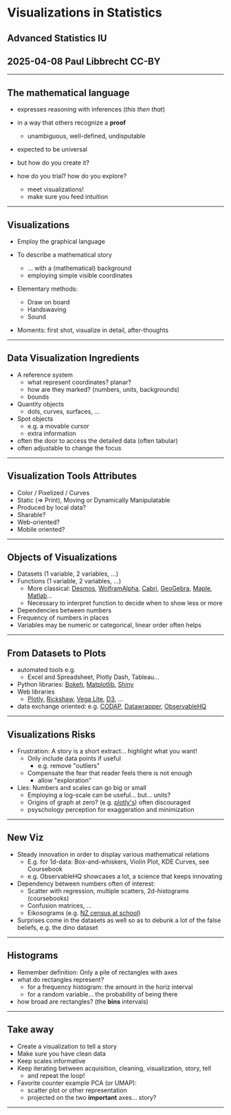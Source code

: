 # Visualizations in Statistics

## Advanced Statistics IU
## 2025-04-08 Paul Libbrecht CC-BY

--- 

## The mathematical language

* expresses reasoning with inferences (_this then that_)
* in a way that others recognize a **proof**
	* unambiguous, well-defined, undisputable
* expected to be universal

* but how do you create it?
* how do you trial? how do you explore?
	* meet visualizations!
	* make sure you feed intuition

---

## Visualizations
* Employ the graphical language
* To describe a mathematical story
	* ... with a (mathematical) background
	* employing simple visible coordinates

* Elementary methods:
	* Draw on board
	* Handswaving
	* Sound
* Moments: first shot, visualize in detail, after-thoughts

---

## Data Visualization Ingredients
* A reference system
	* what represent coordinates? planar?
	* how are they marked? (numbers, units, backgrounds)
	* bounds
* Quantity objects
	* dots, curves, surfaces, ...
* Spot objects
	* e.g. a movable cursor
	* extra information
*  often the door to access the detailed data (often tabular)
* often adjustable to change the focus

---

## Visualization Tools Attributes
* Color / Pixelized / Curves
* Static (=> Print), Moving or Dynamically Manipulatable
* Produced by local data?
* Sharable?
* Web-oriented?
* Mobile oriented?

---

## Objects of Visualizations
* Datasets (1 variable, 2 variables, ...)
* Functions  (1 variable, 2 variables, ...)
	* More classical: [Desmos](https://www.desmos.com/calculator), [WolframAlpha](https://www.wolframalpha.com/), [Cabri](https://cabricloud.com/cabriexpress/secondary/), [GeoGebra](https://www.geogebra.org/calculator), [Maple](https://maplesoft.com/), [Matlab](https://www.mathworks.com/)...
	* Necessary to interpret function to decide when to show less or more
* Dependencies between numbers
* Frequency of numbers in places
* Variables may be numeric or categorical, linear order often helps
---

## From Datasets to Plots

* automated tools e.g. 
	* Excel and Spreadsheet, Plotly Dash, Tableau...
* Python libraries: [Bokeh](https://bokeh.org/), [Matplotlib](https://matplotlib.org/), [Shiny](https://shiny.posit.co/)
* Web libraries
	* [Plotly](https://plotly.com/), [Rickshaw](https://tech.shutterstock.com/rickshaw/), [Vega Lite](https://vega.github.io/), [D3](https://d3js.org/), ...
* data exchange oriented: e.g. [CODAP](https://codap.concord.org/), [Datawrapper](https://www.datawrapper.de/), [ObservableHQ](https://observablehq.com/)

---
## Visualizations Risks

* Frustration: A story is a short extract... highlight what you want!
	* Only include data points if useful
		* e.g. remove "outliers"
	* Compensate the fear that reader feels there is not enough
		* allow "exploration"
* Lies: Numbers and scales can go big or small
	* Employing a log-scale can be useful... but... units?
	* Origins of graph at zero? (e.g. [plotly's](https://chart-studio.plotly.com/~demos/1415.embed)) often discouraged
	* psyschology perception for exaggeration and minimization
---

## New Viz

* Steady innovation in order to display various mathematical relations
	* E.g. for 1d-data: Box-and-whiskers, Violin Plot, KDE Curves, see Coursebook
	* e.g. ObservableHQ showcases a lot, a science that keeps innovating
* Dependency between numbers often of interest:
	* Scatter with regression, multiple scatters, 2d-histograms (coursebooks)
	* Confusion matrices, ...
	* Eikosograms (e.g. [NZ census at school](https://new.censusatschool.org.nz/resource/interactive-visualizations-for-conditional-probability/))
* Surprises come in the datasets as well so as to debunk a lot of the false beliefs, e.g. the dino dataset

---

## Histograms
* Remember definition: Only a pile of rectangles with axes
* what do rectangles represent?
	* for a frequency histogram: the amount in the horiz interval
	* for a random variable... the probability of being there
* how broad are rectangles? (the **bins** intervals)
---

## Take away
* Create a visualization to tell a story
* Make sure you have clean data
* Keep scales informative
* Keep iterating between acquisition, cleaning, visualization, story, tell
	* and repeat the loop!
* Favorite counter example PCA (or UMAP):
	* scatter plot or other representation
	* projected on the two __important__ axes... story?

---
